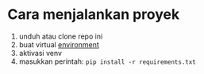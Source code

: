 # Cara menjalankan proyek

1. unduh atau clone repo ini
2. buat virtual [environment](https://docs.python.org/3/tutorial/venv.html)
3. aktivasi venv
4. masukkan perintah: `pip install -r requirements.txt`